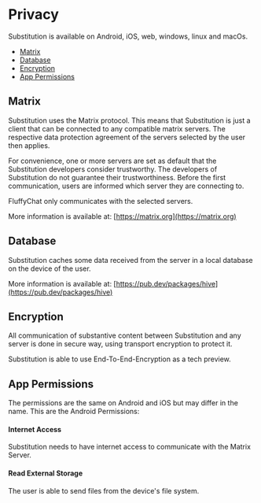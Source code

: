 # Privacy

Substitution is available on Android, iOS, web, windows, linux and macOs.

*   [Matrix](#matrix)
*   [Database](#database)
*   [Encryption](#encryption)
*   [App Permissions](#app-permissions)

## Matrix<a id="matrix"/>
Substitution uses the Matrix protocol. This means that Substitution is just a client that can be connected to any compatible matrix servers. The respective data protection agreement of the servers selected by the user then applies.

For convenience, one or more servers are set as default that the Substitution developers consider trustworthy. The developers of Substitution do not guarantee their trustworthiness. Before the first communication, users are informed which server they are connecting to.

FluffyChat only communicates with the selected servers.

More information is available at: [https://matrix.org](https://matrix.org)

## Database<a id="database"/>
Substitution caches some data received from the server in a local database on the device of the user.

More information is available at: [https://pub.dev/packages/hive](https://pub.dev/packages/hive)

## Encryption<a id="encryption"/>
All communication of substantive content between Substitution and any server is done in secure way, using transport encryption to protect it.

Substitution is able to use End-To-End-Encryption as a tech preview.

## App Permissions<a id="app-permissions"/>

The permissions are the same on Android and iOS but may differ in the name. This are the Android Permissions:

#### Internet Access
Substitution needs to have internet access to communicate with the Matrix Server.

#### Read External Storage
The user is able to send files from the device's file system.
